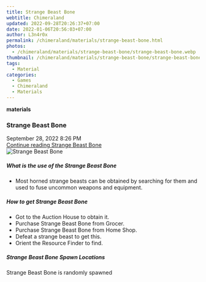 ```yaml
---
title: Strange Beast Bone
webtitle: Chimeraland
updated: 2022-09-28T20:26:37+07:00
date: 2022-01-06T20:56:03+07:00
author: L3n4r0x
permalink: /chimeraland/materials/strange-beast-bone.html
photos:
  - /chimeraland/materials/strange-beast-bone/strange-beast-bone.webp
thumbnail: /chimeraland/materials/strange-beast-bone/strange-beast-bone.webp
tags:
  - Material
categories:
  - Games
  - Chimeraland
  - Materials
---
```


<section id="bootstrap-wrapper">
  <link
    rel="stylesheet"
    href="https://cdn.statically.io/gh/dimaslanjaka/Web-Manajemen/40ac3225/css/bootstrap-4.5-wrapper.css"
  />
  <div
    class="row g-0 border rounded overflow-hidden flex-md-row mb-4 shadow-sm position-relative"
  >
    <div class="col p-4 d-flex flex-column position-static">
      <strong class="d-inline-block mb-2 text-success">materials</strong>
      <h3 class="mb-0">Strange Beast Bone</h3>
      <div class="mb-1 text-muted">September 28, 2022 8:26 PM</div>
      <a href="#" class="stretched-link d-none"
        >Continue reading Strange Beast Bone</a
      >
    </div>
    <div class="col-auto d-none d-lg-block">
      <img
        src="/chimeraland/materials/strange-beast-bone/strange-beast-bone.webp"
        alt="Strange Beast Bone"
      />
    </div>
  </div>
  <div class="row">
    <div class="col-lg-6 col-12 mb-2">
      <div class="card">
        <div class="card-body">
          <h5 class="card-title">What is the use of the Strange Beast Bone</h5>
          <div class="card-text">
            <ul>
              <li>
                Most horned strange beasts can be obtained by searching for them
                and used to fuse uncommon weapons and equipment.
              </li>
            </ul>
          </div>
        </div>
      </div>
    </div>
    <div class="col-lg-6 col-12 mb-2">
      <div class="card">
        <div class="card-body">
          <h5 class="card-title">How to get Strange Beast Bone</h5>
          <div class="card-text">
            <ul>
              <li>Got to the Auction House to obtain it.</li>
              <li>Purchase Strange Beast Bone from Grocer.</li>
              <li>Purchase Strange Beast Bone from Home Shop.</li>
              <li>Defeat a strange beast to get this.</li>
              <li>Orient the Resource Finder to find.</li>
            </ul>
          </div>
        </div>
      </div>
    </div>
    <div class="col-12 mb-2">
      <h5>Strange Beast Bone Spawn Locations</h5>
      <p>Strange Beast Bone is randomly spawned</p>
    </div>
  </div>
</section>